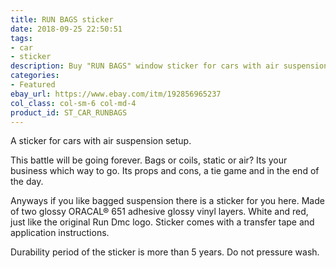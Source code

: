 ```yaml
---
title: RUN BAGS sticker
date: 2018-09-25 22:50:51
tags:
- car
- sticker
description: Buy "RUN BAGS" window sticker for cars with air suspension. Visually designed to look like RUN DMC logo.
categories:
- Featured
ebay_url: https://www.ebay.com/itm/192856965237
col_class: col-sm-6 col-md-4
product_id: ST_CAR_RUNBAGS
---
```


A sticker for cars with air suspension setup.

<!-- more -->
<!-- {% asset_img content-image run-bags-stance-jdm-sticker.jpg 'Run Bags window vinyl sticker for bagged car"Run Bags window vinyl sticker for stanced lowered cars on air suspension"' %} -->

This battle will be going forever. Bags or coils, static or air? Its your business which way to go. Its props and cons, a tie game and in the end of the day.

Anyways if you like bagged suspension there is a sticker for you here. Made of two glossy ORACAL® 651 adhesive glossy vinyl layers. White and red, just like the original Run Dmc logo. Sticker comes with a transfer tape and application instructions.

Durability period of the sticker is more than 5 years. Do not pressure wash.
